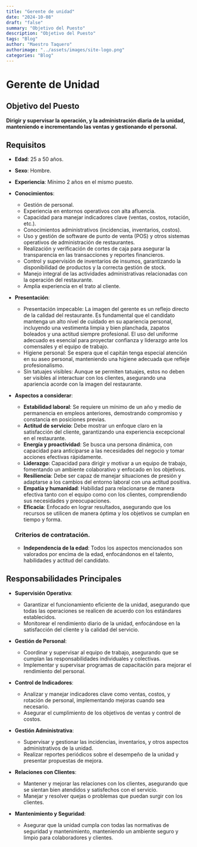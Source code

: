 ```yaml
---
title: "Gerente de unidad"
date: "2024-10-08"
draft: "false"
summary: "Objetivo del Puesto"
description: "Objetivo del Puesto"
tags: "Blog"
author: "Maestro Taquero"
authorimage: "../assets/images/site-logo.png"
categories: "Blog"
---
```

# Gerente de Unidad

## Objetivo del Puesto
**Dirigir y supervisar la operación, y la administración diaria de la unidad, manteniendo e incrementando las ventas y gestionando el personal.**

## **Requisitos**

- **Edad**: 25 a 50 años.
- **Sexo**: Hombre.
- **Experiencia**: Mínimo 2 años en el mismo puesto.
- **Conocimientos**:
  - Gestión de personal.
  - Experiencia en entornos operativos con alta afluencia.
  - Capacidad para manejar indicadores clave (ventas, costos, rotación, etc.).
  - Conocimientos administrativos (incidencias, inventarios, costos).
  - Uso y gestión de software de punto de venta (POS) y otros sistemas operativos de administración de restaurantes.
  - Realización y verificación de cortes de caja para asegurar la transparencia en las transacciones y reportes financieros.
  - Control y supervisión de inventarios de insumos, garantizando la disponibilidad de productos y la correcta gestión de stock.
  - Manejo integral de las actividades administrativas relacionadas con la operación del restaurante.
  - Amplia experiencia en el trato al cliente.
- **Presentación**:
  - Presentación impecable: La imagen del gerente es un reflejo directo de la calidad del restaurante. Es fundamental que el candidato mantenga un alto nivel de cuidado en su apariencia personal, incluyendo una vestimenta limpia y bien planchada, zapatos boleados y una actitud siempre profesional. El uso del uniforme adecuado es esencial para proyectar confianza y liderazgo ante los comensales y el equipo de trabajo.
  - Higiene personal: Se espera que el capitán tenga especial atención en su aseo personal, manteniendo una higiene adecuada que refleje profesionalismo.
  - Sin tatuajes visibles: Aunque se permiten tatuajes, estos no deben ser visibles al interactuar con los clientes, asegurando una apariencia acorde con la imagen del restaurante.
- **Aspectos a considerar**:
  - **Estabilidad laboral**: Se requiere un mínimo de un año y medio de permanencia en empleos anteriores, demostrando compromiso y constancia en posiciones previas.
  - **Actitud de servicio**: Debe mostrar un enfoque claro en la satisfacción del cliente, garantizando una experiencia excepcional en el restaurante.
  - **Energía y proactividad**: Se busca una persona dinámica, con capacidad para anticiparse a las necesidades del negocio y tomar acciones efectivas rápidamente.
  - **Liderazgo**: Capacidad para dirigir y motivar a un equipo de trabajo, fomentando un ambiente colaborativo y enfocado en los objetivos.
  - **Resiliencia**: Debe ser capaz de manejar situaciones de presión y adaptarse a los cambios del entorno laboral con una actitud positiva.
  - **Empatía y humanidad**: Habilidad para relacionarse de manera efectiva tanto con el equipo como con los clientes, comprendiendo sus necesidades y preocupaciones.
  - **Eficacia**: Enfocado en lograr resultados, asegurando que los recursos se utilicen de manera óptima y los objetivos se cumplan en tiempo y forma.

  ### Criterios de contratación.

    - **Independencia de la edad**: Todos los aspectos mencionados son valorados por encima de la edad, enfocándonos en el talento, habilidades y actitud del candidato.

## **Responsabilidades Principales**

- **Supervisión Operativa**:
  - Garantizar el funcionamiento eficiente de la unidad, asegurando que todas las operaciones se realicen de acuerdo con los estándares establecidos.
  - Monitorear el rendimiento diario de la unidad, enfocándose en la satisfacción del cliente y la calidad del servicio.

- **Gestión de Personal**:
  - Coordinar y supervisar al equipo de trabajo, asegurando que se cumplan las responsabilidades individuales y colectivas.
  - Implementar y supervisar programas de capacitación para mejorar el rendimiento del personal.

- **Control de Indicadores**:
  - Analizar y manejar indicadores clave como ventas, costos, y rotación de personal, implementando mejoras cuando sea necesario.
  - Asegurar el cumplimiento de los objetivos de ventas y control de costos.

- **Gestión Administrativa**:
  - Supervisar y gestionar las incidencias, inventarios, y otros aspectos administrativos de la unidad.
  - Realizar reportes periódicos sobre el desempeño de la unidad y presentar propuestas de mejora.

- **Relaciones con Clientes**:
  - Mantener y mejorar las relaciones con los clientes, asegurando que se sientan bien atendidos y satisfechos con el servicio.
  - Manejar y resolver quejas o problemas que puedan surgir con los clientes.

- **Mantenimiento y Seguridad**:
  - Asegurar que la unidad cumpla con todas las normativas de seguridad y mantenimiento, manteniendo un ambiente seguro y limpio para colaboradores y clientes.
